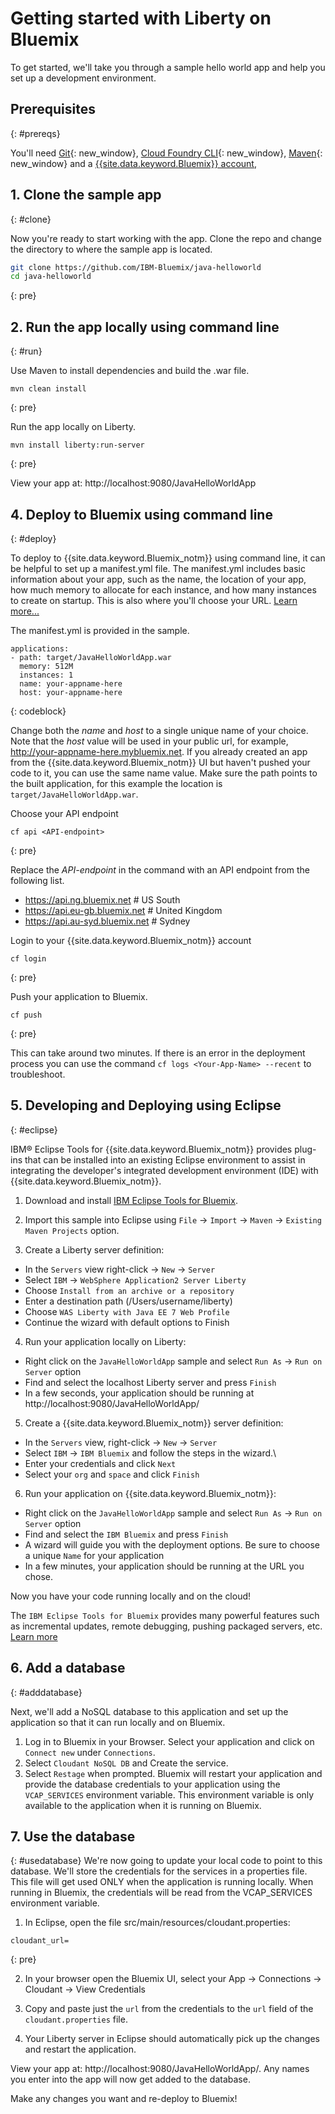 # Getting started with Liberty on Bluemix
To get started, we'll take you through a sample hello world app and help you set up a development environment.

## Prerequisites
{: #prereqs}

You'll need [Git](https://git-scm.com/downloads){: new_window}, [Cloud Foundry CLI](https://github.com/cloudfoundry/cli#downloads){: new_window}, [Maven](https://maven.apache.org/download.cgi){: new_window} and a [{{site.data.keyword.Bluemix}} account](https://console.ng.bluemix.net/registration/),

## 1. Clone the sample app
{: #clone}

Now you're ready to start working with the app. Clone the repo and change the directory to where the sample app is located.
  ```bash
  git clone https://github.com/IBM-Bluemix/java-helloworld
  cd java-helloworld
  ```
  {: pre}

## 2. Run the app locally using command line
{: #run}

Use Maven to install dependencies and build the .war file.

  ```
  mvn clean install
  ```
  {: pre}

Run the app locally on Liberty.
  ```
  mvn install liberty:run-server
  ```
  {: pre}

View your app at: http://localhost:9080/JavaHelloWorldApp


## 4. Deploy to Bluemix using command line
{: #deploy}

To deploy to {{site.data.keyword.Bluemix_notm}} using command line, it can be helpful to set up a manifest.yml file. The manifest.yml includes basic information about your app, such as the name, the location of your app, how much memory to allocate for each instance, and how many instances to create on startup. This is also where you'll choose your URL. [Learn more...](/docs/manageapps/depapps.html#appmanifest)

The manifest.yml is provided in the sample.

  ```
  applications:
  - path: target/JavaHelloWorldApp.war
    memory: 512M
    instances: 1
    name: your-appname-here
    host: your-appname-here
  ```
  {: codeblock}

Change both the *name* and *host* to a single unique name of your choice. Note that the *host* value will be used in your public url, for example, http://your-appname-here.mybluemix.net. If you already created an app from the {{site.data.keyword.Bluemix_notm}} UI but haven't pushed your code to it, you can use the same name value. Make sure the path points to the built application, for this example the location is `target/JavaHelloWorldApp.war`.

Choose your API endpoint
   ```
   cf api <API-endpoint>
   ```
   {: pre}

Replace the *API-endpoint* in the command with an API endpoint from the following list.
* https://api.ng.bluemix.net # US South
* https://api.eu-gb.bluemix.net # United Kingdom
* https://api.au-syd.bluemix.net # Sydney

Login to your {{site.data.keyword.Bluemix_notm}} account
  ```
  cf login
  ```
  {: pre}

Push your application to Bluemix.
  ```
  cf push
  ```
  {: pre}

This can take around two minutes. If there is an error in the deployment process you can use the command `cf logs <Your-App-Name> --recent` to troubleshoot.

## 5. Developing and Deploying using Eclipse
{: #eclipse}

IBM® Eclipse Tools for {{site.data.keyword.Bluemix_notm}} provides plug-ins that can be installed into an existing Eclipse environment to assist in integrating the developer's integrated development environment (IDE) with {{site.data.keyword.Bluemix_notm}}.

1. Download and install  [IBM Eclipse Tools for Bluemix](https://developer.ibm.com/wasdev/downloads/#asset/tools-IBM_Eclipse_Tools_for_Bluemix).

2. Import this sample into Eclipse using `File` -> `Import` -> `Maven` -> `Existing Maven Projects` option.

3. Create a Liberty server definition:
  - In the `Servers` view right-click -> `New` -> `Server`
  - Select `IBM` -> `WebSphere Application2 Server Liberty`
  - Choose `Install from an archive or a repository`
  - Enter a destination path (/Users/username/liberty)
  - Choose `WAS Liberty with Java EE 7 Web Profile`
  - Continue the wizard with default options to Finish

4. Run your application locally on Liberty:
  - Right click on the `JavaHelloWorldApp` sample and select `Run As` -> `Run on Server` option
  - Find and select the localhost Liberty server and press `Finish`
  - In a few seconds, your application should be running at http://localhost:9080/JavaHelloWorldApp/

5. Create a {{site.data.keyword.Bluemix_notm}} server definition:
  - In the `Servers` view, right-click -> `New` -> `Server`
  - Select `IBM` -> `IBM Bluemix` and follow the steps in the wizard.\
  - Enter your credentials and click `Next`
  - Select your `org` and `space` and click `Finish`

6. Run your application on {{site.data.keyword.Bluemix_notm}}:
  - Right click on the `JavaHelloWorldApp` sample and select `Run As` -> `Run on Server` option
  - Find and select the `IBM Bluemix` and press `Finish`
  - A wizard will guide you with the deployment options. Be sure to choose a unique `Name` for your application
  - In a few minutes, your application should be running at the URL you chose.

Now you have your code running locally and on the cloud!

The `IBM Eclipse Tools for Bluemix` provides many powerful features such as incremental updates, remote debugging, pushing packaged servers, etc. [Learn more](/docs/manageapps/eclipsetools/eclipsetools.html)


## 6. Add a database
{: #adddatabase}

Next, we'll add a NoSQL database to this application and set up the application so that it can run locally and on Bluemix.

1. Log in to Bluemix in your Browser. Select your application and click on `Connect new` under `Connections`.
2. Select `Cloudant NoSQL DB` and Create the service.
3. Select `Restage` when prompted. Bluemix will restart your application and provide the database credentials to your application using the `VCAP_SERVICES` environment variable. This environment variable is only available to the application when it is running on Bluemix.

## 7. Use the database
{: #usedatabase}
We're now going to update your local code to point to this database. We'll store the credentials for the services in a properties file. This file will get used ONLY when the application is running locally. When running in Bluemix, the credentials will be read from the VCAP_SERVICES environment variable.

1. In Eclipse, open the file src/main/resources/cloudant.properties:
```
cloudant_url=
```
{: pre}

2. In your browser open the Bluemix UI, select your App -> Connections -> Cloudant -> View Credentials

3. Copy and paste just the `url` from the credentials to the `url` field of the `cloudant.properties` file.

4. Your Liberty server in Eclipse should automatically pick up the changes and restart the application.

  View your app at: http://localhost:9080/JavaHelloWorldApp/. Any names you enter into the app will now get added to the database.

  Make any changes you want and re-deploy to Bluemix!
